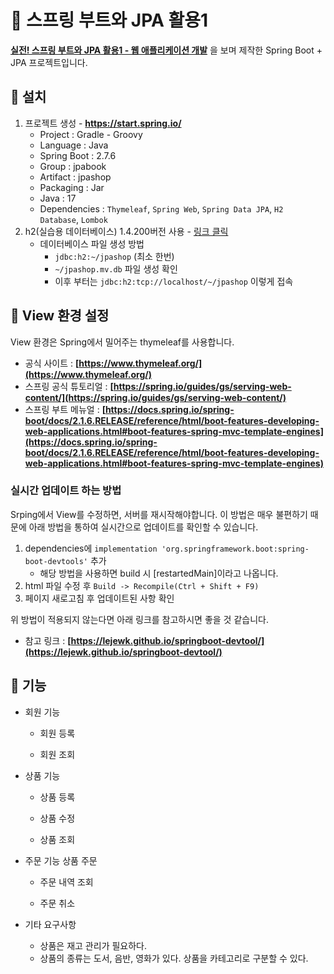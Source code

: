 # :page_with_curl: 스프링 부트와 JPA 활용1

**[실전! 스프링 부트와 JPA 활용1 - 웹 애플리케이션 개발](https://www.inflearn.com/course/%EC%8A%A4%ED%94%84%EB%A7%81%EB%B6%80%ED%8A%B8-JPA-%ED%99%9C%EC%9A%A9-1/dashboard)** 을 보며 제작한 Spring Boot + JPA 프로젝트입니다.





## :hammer: 설치

1. 프로젝트 생성 - **https://start.spring.io/**
   - Project : Gradle - Groovy
   - Language : Java
   - Spring Boot : 2.7.6
   - Group : jpabook
   - Artifact : jpashop
   - Packaging : Jar
   - Java : 17
   - Dependencies : `Thymeleaf`, `Spring Web`, `Spring Data JPA`, `H2 Database`, `Lombok`
2. h2(실습용 데이터베이스) 1.4.200버전 사용 - [링크 클릭](https://h2database.com/)
   - 데이터베이스 파일 생성 방법
     - `jdbc:h2:~/jpashop` (최소 한번)
     - `~/jpashop.mv.db` 파일 생성 확인
     - 이후 부터는 `jdbc:h2:tcp://localhost/~/jpashop` 이렇게 접속





## :eyes: View 환경 설정

View 환경은 Spring에서 밀어주는 thymeleaf를 사용합니다.

- 공식 사이트 : **[https://www.thymeleaf.org/](https://www.thymeleaf.org/)**
- 스프링 공식 튜토리얼 : **[https://spring.io/guides/gs/serving-web-content/](https://spring.io/guides/gs/serving-web-content/)**
- 스프링 부트 메뉴얼 : **[https://docs.spring.io/spring-boot/docs/2.1.6.RELEASE/reference/html/boot-features-developing-web-applications.html#boot-features-spring-mvc-template-engines](https://docs.spring.io/spring-boot/docs/2.1.6.RELEASE/reference/html/boot-features-developing-web-applications.html#boot-features-spring-mvc-template-engines)**



### 실시간 업데이트 하는 방법

Srping에서 View를 수정하면, 서버를 재시작해야합니다. 이 방법은 매우 불편하기 때문에 아래 방법을 통하여 실시간으로 업데이트를 확인할 수 있습니다.

1. dependencies에 `implementation 'org.springframework.boot:spring-boot-devtools'` 추가
   - 해당 방법을 사용하면 build 시 [restartedMain]이라고 나옵니다.
2. html 파일 수정 후 `Build -> Recompile(Ctrl + Shift + F9)`
3. 페이지 새로고침 후 업데이트된 사항 확인

위 방법이 적용되지 않는다면 아래 링크를 참고하시면 좋을 것 같습니다.

- 참고 링크 : **[https://lejewk.github.io/springboot-devtool/](https://lejewk.github.io/springboot-devtool/)**





## :robot: 기능

- 회원 기능

  - 회원  등록

  - 회원  조회

- 상품 기능

  - 상품  등록

  - 상품  수정

  - 상품  조회

- 주문 기능 상품 주문

  - 주문  내역 조회

  - 주문  취소

- 기타 요구사항
  - 상품은 재고 관리가 필요하다.
  -  상품의 종류는 도서, 음반, 영화가 있다. 상품을 카테고리로 구분할 수 있다.
